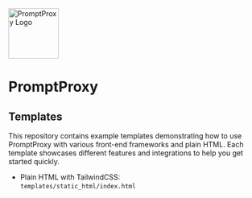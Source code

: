 
<img src="https://prompt-proxy.com/logo_text.svg" height="100" alt="PromptProxy Logo" />

# PromptProxy

## Templates

This repository contains example templates demonstrating how to use PromptProxy with various front-end frameworks and plain HTML. Each template showcases different features and integrations to help you get started quickly.

- Plain HTML with TailwindCSS:  
`templates/static_html/index.html`  


